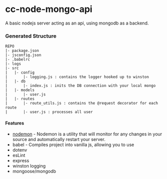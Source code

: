 # cc-node-mongo-api
A basic nodejs server acting as an api, using mongodb as a backend.

### Generated Structure
```
REPO
|- package.json
|- jsconfig.json
|- .babelrc
|- logs
|- src
|   |- config
|       |- logging.js : contains the logger hooked up to winston
|   |- db
|       |- index.js : inits the DB connection with your local mongo
|   |- models
|       |- user.js
|   |- routes
|       |- route_utils.js : contains the @request decorator for each route
|       |- user.js : processes all user
```




#### Features
* [nodemon](https://nodemon.io/) - Nodemon is a utility that will monitor for any changes in your source and automatically restart your server.  
* babel - Compiles project into vanilla js, allowing you to use
* dotenv
* esLint
* express
* winston logging
* mongoose/mongodb
